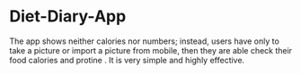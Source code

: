# Diet-Diary-App

<p>The app shows neither calories nor numbers;
instead, users have only to take a picture or
import a picture from mobile, then they are
able check their food calories and protine .
It is very simple and highly effective.</p>

